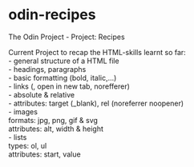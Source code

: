 # odin-recipes
The Odin Project - Project: Recipes  

Current Project to recap the HTML-skills learnt so far:  
    - general structure of a HTML file  
    - headings, paragraphs  
    - basic formatting (bold, italic,...)  
    - links (, open in new tab, norefferer)  
        - absolute & relative  
        - attributes: target (_blank), rel (noreferrer noopener)  
    - images  
        formats: jpg, png, gif & svg  
        attributes: alt, width & height  
    - lists  
        types: ol, ul  
        attributes: start, value  